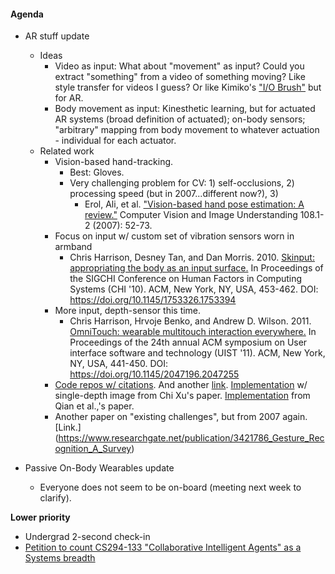 #### Agenda

- AR stuff update
  - Ideas
    - Video as input: What about "movement" as input? Could you extract "something" from a video of something moving? Like style transfer for videos I guess? Or like Kimiko's ["I/O Brush"](http://tangible.media.mit.edu/project/io-brush/) but for AR.
    - Body movement as input: Kinesthetic learning, but for actuated AR systems (broad definition of actuated); on-body sensors; "arbitrary" mapping from body movement to whatever actuation - individual for each actuator.
  - Related work
    - Vision-based hand-tracking.
      - Best: Gloves.
      - Very challenging problem for CV: 1) self-occlusions, 2) processing speed (but in 2007...different now?), 3) 
        - Erol, Ali, et al. ["Vision-based hand pose estimation: A review."](http://citeseerx.ist.psu.edu/viewdoc/download?doi=10.1.1.76.6351&rep=rep1&type=pdf) Computer Vision and Image Understanding 108.1-2 (2007): 52-73.
    - Focus on input w/ custom set of vibration sensors worn in armband
      - Chris Harrison, Desney Tan, and Dan Morris. 2010. [Skinput: appropriating the body as an input surface.](https://dl.acm.org/citation.cfm?id=1753394) In Proceedings of the SIGCHI Conference on Human Factors in Computing Systems (CHI '10). ACM, New York, NY, USA, 453-462. DOI: https://doi.org/10.1145/1753326.1753394
    - More input, depth-sensor this time.
      - Chris Harrison, Hrvoje Benko, and Andrew D. Wilson. 2011. [OmniTouch: wearable multitouch interaction everywhere.](https://dl.acm.org/citation.cfm?id=2047255) In Proceedings of the 24th annual ACM symposium on User interface software and technology (UIST '11). ACM, New York, NY, USA, 441-450. DOI: https://doi.org/10.1145/2047196.2047255
    - [Code repos w/ citations](https://github.com/xinghaochen/awesome-hand-pose-estimation). And another [link](https://github.com/xinghaochen/awesome-hand-pose-estimation). [Implementation](https://github.com/lzddzh/HandPoseEstimation) w/ single-depth image from Chi Xu's paper.  [Implementation](https://github.com/hjurong/hand-pose-estimation) from Qian et al.,'s paper.
    - Another paper on "existing challenges", but from 2007 again. [Link.] (https://www.researchgate.net/publication/3421786_Gesture_Recognition_A_Survey) 
    
- Passive On-Body Wearables update
  - Everyone does not seem to be on-board (meeting next week to clarify).
  
**Lower priority**
- Undergrad 2-second check-in
- [Petition to count CS294-133 "Collaborative Intelligent Agents" as a Systems breadth](https://drive.google.com/file/d/1VgmwqgFxMfP3Qa-Yd5p0-WZMb8C2ygms/view)

